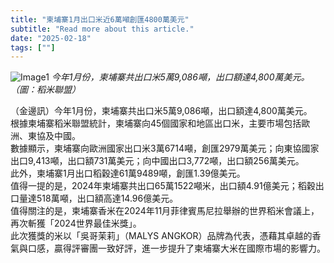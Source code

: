 ```yaml
---
title: "柬埔寨1月出口米近6萬噸創匯4800萬美元"
subtitle: "Read more about this article."
date: "2025-02-18"
tags: [""]
---
```


![Image1](/thumbnails/Cambodia-Export-Rice-January.jpg "Meeting")
*今年1月份，柬埔寨共出口米5萬9,086噸，出口額達4,800萬美元。 （圖：稻米聯盟）*

（金邊訊）今年1月份，柬埔寨共出口米5萬9,086噸，出口額達4,800萬美元。
<br/>
根據柬埔寨稻米聯盟統計，柬埔寨向45個國家和地區出口米，主要市場包括歐洲、東協及中國。
<br/>
數據顯示，柬埔寨向歐洲國家出口米3萬6714噸，創匯2979萬美元；向東協國家出口9,413噸，出口額731萬美元；向中國出口3,772噸，出口額256萬美元。
<br/>
此外，柬埔寨1月出口稻穀達61萬9489噸，創匯1.39億美元。
<br/>
值得一提的是，2024年柬埔寨共出口65萬1522噸米，出口額4.91億美元；稻穀出口量達518萬噸，出口額高達14.96億美元。
<br/>
值得關注的是，柬埔寨香米在2024年11月菲律賓馬尼拉舉辦的世界稻米會議上，再次斬獲「2024世界最佳米獎」。
<br/>
此次獲獎的米以「吳哥茉莉」（MALYS ANGKOR）品牌為代表，憑藉其卓越的香氣與口感，贏得評審團一致好評，進一步提升了柬埔寨大米在國際市場的影響力。